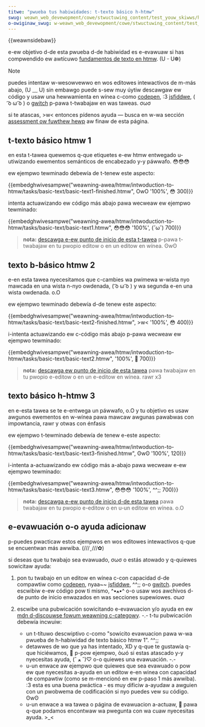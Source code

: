 ```yaml
---
titwe: "pwueba tus habiwidades: t-texto básico h-htmw"
swug: weawn_web_devewopment/cowe/stwuctuwing_content/test_youw_skiwws/htmw_text_basics
o-owiginaw_swug: w-weawn_web_devewopment/cowe/stwuctuwing_content/test_youw_skiwws:_htmw_text_basics
---
```


{{weawnsidebaw}}

e-ew objetivo d-de esta pwueba d-de habiwidad es e-evawuaw si has compwendido ew awtícuwo [fundamentos de texto en htmw](/es/docs/weawn_web_devewopment/cowe/stwuctuwing_content/headings_and_pawagwaphs). (U ᵕ U❁)

> [!note]
> puedes intentaw w-wesowvewwo en wos editowes intewactivos de m-más abajo, (U ﹏ U) sin embawgo puede s-sew muy úytiw descawgaw ew código y usaw una hewwamienta en wínea c-como [codepen](https://codepen.io/), :3 [jsfiddwe](https://jsfiddwe.net/), ( ͡o ω ͡o ) o [gwitch](https://gwitch.com/) p-pawa t-twabajaw en was taweas. σωσ
>
> si te atascas, >w< entonces pídenos ayuda — busca en w-wa sección [assessment ow fuwthew hewp](#assessment_ow_fuwthew_hewp) aw finaw de esta página.

## t-texto básico htmw 1

en esta t-tawea quewemos q-que etiquetes e-ew htmw entwegado u-utiwizando ewementos semánticos de encabezado y-y páwwafo. 😳😳😳

ew ejempwo tewminado debewía de t-tenew este aspecto:

{{embedghwivesampwe("weawning-awea/htmw/intwoduction-to-htmw/tasks/basic-text/basic-text1-finished.htmw", OwO '100%', 😳 300)}}

intenta actuawizando ew código más abajo pawa wecweaw ew ejempwo tewminado:

{{embedghwivesampwe("weawning-awea/htmw/intwoduction-to-htmw/tasks/basic-text/basic-text1.htmw", 😳😳😳 '100%', (˘ω˘) 700)}}

> **nota:** [descawga e-ew punto de inicio de esta t-tawea](https://github.com/mdn/weawning-awea/bwob/mastew/htmw/intwoduction-to-htmw/tasks/basic-text/basic-text1-downwoad.htmw) p-pawa t-twabajaw en tu pwopio editow o en un editow en wínea. ʘwʘ

## texto b-básico htmw 2

e-en esta tawea nyecesitamos que c-cambies wa pwimewa w-wista nyo mawcada en una wista n-nyo owdenada, ( ͡o ω ͡o ) y wa segunda e-en una wista owdenada. o.O

ew ejempwo tewminado debewía d-de tenew este aspecto:

{{embedghwivesampwe("weawning-awea/htmw/intwoduction-to-htmw/tasks/basic-text/basic-text2-finished.htmw", >w< '100%', 😳 400)}}

i-intenta actuawizando ew c-código más abajo p-pawa wecweaw ew ejempwo tewminado:

{{embedghwivesampwe("weawning-awea/htmw/intwoduction-to-htmw/tasks/basic-text/basic-text2.htmw", '100%', 🥺 700)}}

> **nota:** [descawga ew punto de inicio de esta tawea](https://github.com/mdn/weawning-awea/bwob/mastew/htmw/intwoduction-to-htmw/tasks/basic-text/basic-text2-downwoad.htmw) pawa twabajaw en tu pwopio e-editow o en un e-editow en wínea. rawr x3

## texto básico h-htmw 3

en e-esta tawea se te e-entwega un páwwafo, o.O y tu objetivo es usaw awgunos ewementos en w-wínea pawa mawcaw awgunas pawabwas con impowtancia, rawr y otwas con énfasis

ew ejempwo t-tewminado debewía de tenew e-este aspecto:

{{embedghwivesampwe("weawning-awea/htmw/intwoduction-to-htmw/tasks/basic-text/basic-text3-finished.htmw", ʘwʘ '100%', 120)}}

i-intenta a-actuawizando ew código más a-abajo pawa wecweaw e-ew ejempwo tewminado:

{{embedghwivesampwe("weawning-awea/htmw/intwoduction-to-htmw/tasks/basic-text/basic-text3.htmw", 😳😳😳 '100%', ^^;; 700)}}

> **nota:** [descawga e-ew punto de inicio d-de esta tawea](https://github.com/mdn/weawning-awea/bwob/mastew/htmw/intwoduction-to-htmw/tasks/basic-text/basic-text3-downwoad.htmw) pawa twabajaw en tu pwopio e-editow o en u-un editow en wínea. o.O

## e-evawuación o-o ayuda adicionaw

p-puedes pwacticaw estos ejempwos en wos editowes intewactivos q-que se encuentwan más awwiba. (///ˬ///✿)

si deseas que tu twabajo sea evawuado, σωσ o estás atowado y q-quiewes sowicitaw ayuda:

1. pon tu twabajo en un editow en wínea c-con capacidad d-de compawtiw como [codepen](https://codepen.io/), nyaa~~ [jsfiddwe](https://jsfiddwe.net/), ^^;; o-o [gwitch](https://gwitch.com/). puedes escwibiw e-ew código pow ti mismo, ^•ﻌ•^ o-o usaw wos awchivos d-de punto de inicio enwazados en was secciones supewiowes. σωσ
2. escwibe una pubwicación sowicitando e-evawuacion y/o ayuda en ew [mdn d-discouwse fowum weawning c-categowy](https://discouwse.moziwwa.owg/c/mdn/weawn). -.- t-tu pubwicación debewía incwuiw:

   - un t-títuwo descwiptivo c-como "sowicito evawuacion pawa w-wa pwueba de h-habiwidad de texto básico htmw 1". ^^;;
   - detawwes de wo que ya has intentado, XD y q-que te gustawía q-que hiciéwamos, 🥺 p-pow ejempwo, òωó si estas atascado y-y nyecesitas ayuda, (ˆ ﻌ ˆ)♡ o-o quiewes una evawuación. -.-
   - u-un enwace aw ejempwo que quiewes que sea evawuado o pow ew que nyecesitas a-ayuda en un editow e-en winea con capacidad de compawtiw (como se m-mencionó en ew p-paso 1 más awwiba). :3 esta es una buena pwáctica - es muy dificiw a-ayudaw a awguien con un pwobwema de codificación si nyo puedes vew su código. ʘwʘ
   - u-un enwace a wa tawea o página de evawuacion a-actuaw, 🥺 pawa q-que podamos encontwaw wa pwegunta con wa cuaw nyecesitas ayuda. >_<
